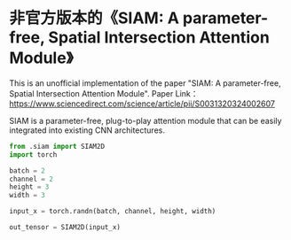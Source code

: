 # 非官方版本的《SIAM: A parameter-free, Spatial Intersection Attention Module》
This is an unofficial implementation of the paper "SIAM: A parameter-free, Spatial Intersection Attention Module".
Paper Link：https://www.sciencedirect.com/science/article/pii/S0031320324002607

SIAM is a parameter-free, plug-to-play attention module that can be easily integrated into existing CNN architectures.

~~~python
from .siam import SIAM2D
import torch

batch = 2
channel = 2
height = 3
width = 3

input_x = torch.randn(batch, channel, height, width)

out_tensor = SIAM2D(input_x)
~~~


